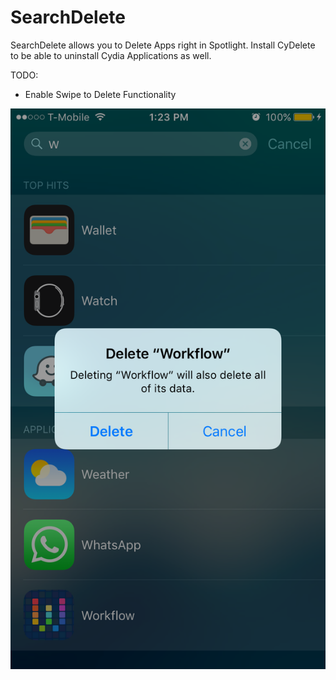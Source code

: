# SearchDelete
SearchDelete allows you to Delete Apps right in Spotlight. Install CyDelete to be able to uninstall Cydia Applications as well.

TODO:
- Enable Swipe to Delete Functionality

![SearchDelete](https://github.com/iNoahDev/SearchDelete/raw/master/Screenshots/SearchDelete-iPhone.png "SearchDelete")
